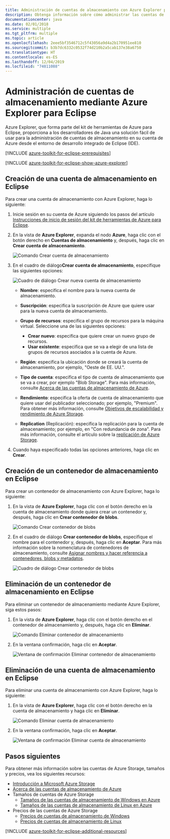 ```yaml
---
title: Administración de cuentas de almacenamiento con Azure Explorer para Eclipse
description: Obtenga información sobre cómo administrar las cuentas de almacenamiento de Azure mediante Azure Explorer para Eclipse.
documentationcenter: java
ms.date: 02/01/2018
ms.service: multiple
ms.tgt_pltfrm: multiple
ms.topic: article
ms.openlocfilehash: 2eee5bf3546712c5f43056a9d4a2b170951ee810
ms.sourcegitcommit: b3b7dc6332c0532f74d210b2a5cab137e38a6750
ms.translationtype: HT
ms.contentlocale: es-ES
ms.lasthandoff: 12/04/2019
ms.locfileid: "74811088"
---
```

# <a name="manage-storage-accounts-by-using-the-azure-explorer-for-eclipse"></a>Administración de cuentas de almacenamiento mediante Azure Explorer para Eclipse

Azure Explorer, que forma parte del kit de herramientas de Azure para Eclipse, proporciona a los desarrolladores de Java una solución fácil de usar para la administración de cuentas de almacenamiento en su cuenta de Azure desde el entorno de desarrollo integrado de Eclipse (IDE).

[!INCLUDE [azure-toolkit-for-eclipse-prerequisites](../includes/azure-toolkit-for-eclipse-prerequisites.md)]

[!INCLUDE [azure-toolkit-for-eclipse-show-azure-explorer](../includes/azure-toolkit-for-eclipse-show-azure-explorer.md)]

## <a name="create-a-storage-account-in-eclipse"></a>Creación de una cuenta de almacenamiento en Eclipse

Para crear una cuenta de almacenamiento con Azure Explorer, haga lo siguiente:

1. Inicie sesión en su cuenta de Azure siguiendo los pasos del artículo [Instrucciones de inicio de sesión del kit de herramientas de Azure para Eclipse](https://docs.microsoft.com/azure/java/eclipse/azure-toolkit-for-eclipse-sign-in-instructions).

1. En la vista de **Azure Explorer**, expanda el nodo **Azure**, haga clic con el botón derecho en **Cuentas de almacenamiento** y, después, haga clic en **Crear cuenta de almacenamiento**.

   ![Comando Crear cuenta de almacenamiento][CS01]

1. En el cuadro de diálogo**Crear cuenta de almacenamiento**, especifique las siguientes opciones:

   ![Cuadro de diálogo Crear nueva cuenta de almacenamiento][CS02]

   * **Nombre**: especifica el nombre para la nueva cuenta de almacenamiento.

   * **Suscripción**: especifica la suscripción de Azure que quiere usar para la nueva cuenta de almacenamiento.

   * **Grupo de recursos**: especifica el grupo de recursos para la máquina virtual. Seleccione una de las siguientes opciones:
      * **Crear nuevo**: especifica que quiere crear un nuevo grupo de recursos.
      * **Usar existente**: especifica que se va a elegir de una lista de grupos de recursos asociados a la cuenta de Azure.

   * **Región**: especifica la ubicación donde se creará la cuenta de almacenamiento, por ejemplo, "Oeste de EE. UU.".

   * **Tipo de cuenta**: especifica el tipo de cuenta de almacenamiento que se va a crear, por ejemplo "Blob Storage". Para más información, consulte [Acerca de las cuentas de almacenamiento de Azure].

   * **Rendimiento**: especifica la oferta de cuenta de almacenamiento que quiere usar del publicador seleccionado; por ejemplo, "Premium". Para obtener más información, consulte [Objetivos de escalabilidad y rendimiento de Azure Storage].

   * **Replication** (Replicación): especifica la replicación para la cuenta de almacenamiento; por ejemplo, en "Con redundancia de zona". Para más información, consulte el artículo sobre la [replicación de Azure Storage].

1. Cuando haya especificado todas las opciones anteriores, haga clic en **Crear**.

## <a name="create-a-storage-container-in-eclipse"></a>Creación de un contenedor de almacenamiento en Eclipse

Para crear un contenedor de almacenamiento con Azure Explorer, haga lo siguiente:

1. En la vista de **Azure Explorer**, haga clic con el botón derecho en la cuenta de almacenamiento donde quiera crear un contenedor y, después, haga clic en **Crear contenedor de blobs**.

   ![Comando Crear contenedor de blobs][CC01]

1. En el cuadro de diálogo **Crear contenedor de blobs**, especifique el nombre para el contenedor y, después, haga clic en **Aceptar**. Para más información sobre la nomenclatura de contenedores de almacenamiento, consulte [Asignar nombres y hacer referencia a contenedores, blobs y metadatos].

   ![Cuadro de diálogo Crear contenedor de blobs][CC02]

## <a name="delete-a-storage-container-in-eclipse"></a>Eliminación de un contenedor de almacenamiento en Eclipse

Para eliminar un contenedor de almacenamiento mediante Azure Explorer, siga estos pasos:

1. En la vista de **Azure Explorer**, haga clic con el botón derecho en el contenedor de almacenamiento y, después, haga clic en **Eliminar**.

   ![Comando Eliminar contenedor de almacenamiento][DC01]

1. En la ventana confirmación, haga clic en **Aceptar**.

   ![Ventana de confirmación Eliminar contenedor de almacenamiento][DC02]

## <a name="delete-a-storage-account-in-eclipse"></a>Eliminación de una cuenta de almacenamiento en Eclipse

Para eliminar una cuenta de almacenamiento con Azure Explorer, haga lo siguiente:

1. En la vista de **Azure Explorer**, haga clic con el botón derecho en la cuenta de almacenamiento y haga clic en **Eliminar**.

   ![Comando Eliminar cuenta de almacenamiento][DS01]

1. En la ventana confirmación, haga clic en **Aceptar**.

   ![Ventana de confirmación Eliminar cuenta de almacenamiento][DS02]

## <a name="next-steps"></a>Pasos siguientes

Para obtener más información sobre las cuentas de Azure Storage, tamaños y precios, vea los siguientes recursos:

* [Introducción a Microsoft Azure Storage]
* [Acerca de las cuentas de almacenamiento de Azure]
* Tamaños de cuentas de Azure Storage
  * [Tamaños de las cuentas de almacenamiento de Windows en Azure]
  * [Tamaños de las cuentas de almacenamiento de Linux en Azure]
* Precios de las cuentas de Azure Storage
  * [Precios de cuentas de almacenamiento de Windows]
  * [Precios de cuentas de almacenamiento de Linux]

[!INCLUDE [azure-toolkit-for-eclipse-additional-resources](../includes/azure-toolkit-for-eclipse-additional-resources.md)]

<!-- URL List -->

[Introducción a Microsoft Azure Storage]: /azure/storage/storage-introduction
[Acerca de las cuentas de almacenamiento de Azure]: /azure/storage/storage-create-storage-account
[replicación de Azure Storage]: /azure/storage/storage-redundancy
[Objetivos de escalabilidad y rendimiento de Azure Storage]: /azure/storage/storage-scalability-targets
[Asignar nombres y hacer referencia a contenedores, blobs y metadatos]: https://go.microsoft.com/fwlink/?LinkId=255555

[Tamaños de las cuentas de almacenamiento de Windows en Azure]: /azure/virtual-machines/virtual-machines-windows-sizes
[Tamaños de las cuentas de almacenamiento de Linux en Azure]: /azure/virtual-machines/virtual-machines-linux-sizes
[Precios de cuentas de almacenamiento de Windows]: https://azure.microsoft.com/pricing/details/virtual-machines/windows/
[Precios de cuentas de almacenamiento de Linux]: https://azure.microsoft.com/pricing/details/virtual-machines/linux/

<!-- IMG List -->

[CS01]: media/azure-toolkit-for-eclipse-managing-storage-accounts-using-azure-explorer/CS01.png
[CS02]: media/azure-toolkit-for-eclipse-managing-storage-accounts-using-azure-explorer/CS02.png
[CC01]: media/azure-toolkit-for-eclipse-managing-storage-accounts-using-azure-explorer/CC01.png
[CC02]: media/azure-toolkit-for-eclipse-managing-storage-accounts-using-azure-explorer/CC02.png

[DS01]: media/azure-toolkit-for-eclipse-managing-storage-accounts-using-azure-explorer/DS01.png
[DS02]: media/azure-toolkit-for-eclipse-managing-storage-accounts-using-azure-explorer/DS02.png
[DC01]: media/azure-toolkit-for-eclipse-managing-storage-accounts-using-azure-explorer/DC01.png
[DC02]: media/azure-toolkit-for-eclipse-managing-storage-accounts-using-azure-explorer/DC02.png

